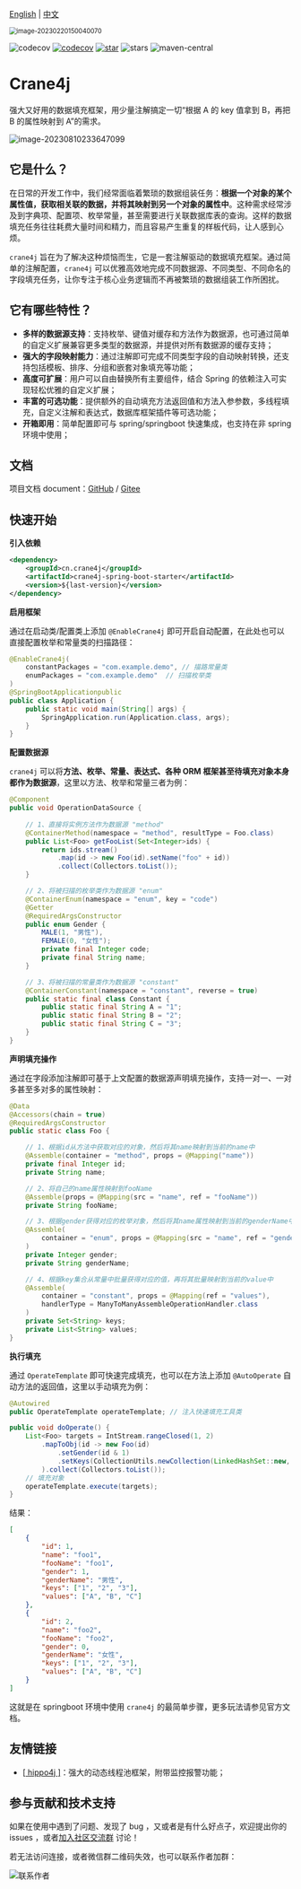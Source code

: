 [English](https://github.com/opengoofy/crane4j/blob/dev/README-EN.md) | [中文](https://github.com/opengoofy/crane4j/blob/dev/README.md)

<img src="https://user-images.githubusercontent.com/49221670/221162632-95465432-f2df-4286-a53a-af59d70b1958.png" alt="image-20230220150040070" style="zoom: 80%;" />

![codecov](https://img.shields.io/badge/license-Apache--2.0-green) [![codecov](https://codecov.io/gh/opengoofy/crane4j/branch/dev/graph/badge.svg?token=CF2Q60Q0VH)](https://codecov.io/gh/opengoofy/crane4j) [![star](https://gitee.com/opengoofy/crane4j/badge/star.svg?theme=dark)](https://gitee.com/opengoofy/crane4j/stargazers) ![stars](https://img.shields.io/github/stars/Createsequence/crane4j) ![maven-central](https://img.shields.io/github/v/release/Createsequence/crane4j?include_prereleases)

# Crane4j

强大又好用的数据填充框架，用少量注解搞定一切“根据 A 的 key 值拿到 B，再把 B 的属性映射到 A”的需求。

![image-20230810233647099](http://img.xiajibagao.top/image-20230810233647099.png)

## 它是什么？

在日常的开发工作中，我们经常面临着繁琐的数据组装任务：**根据一个对象的某个属性值，获取相关联的数据，并将其映射到另一个对象的属性中**。这种需求经常涉及到字典项、配置项、枚举常量，甚至需要进行关联数据库表的查询。这样的数据填充任务往往耗费大量时间和精力，而且容易产生重复的样板代码，让人感到心烦。

`crane4j` 旨在为了解决这种烦恼而生，它是一套注解驱动的数据填充框架。通过简单的注解配置，`crane4j` 可以优雅高效地完成不同数据源、不同类型、不同命名的字段填充任务，让你专注于核心业务逻辑而不再被繁琐的数据组装工作所困扰。

## 它有哪些特性？

- **多样的数据源支持**：支持枚举、键值对缓存和方法作为数据源，也可通过简单的自定义扩展兼容更多类型的数据源，并提供对所有数据源的缓存支持；
- **强大的字段映射能力**：通过注解即可完成不同类型字段的自动映射转换，还支持包括模板、排序、分组和嵌套对象填充等功能；
- **高度可扩展**：用户可以自由替换所有主要组件，结合 Spring 的依赖注入可实现轻松优雅的自定义扩展；
- **丰富的可选功能**：提供额外的自动填充方法返回值和方法入参参数，多线程填充，自定义注解和表达式，数据库框架插件等可选功能；
- **开箱即用**：简单配置即可与 spring/springboot 快速集成，也支持在非 spring 环境中使用；

## 文档

项目文档 document：[GitHub](https://opengoofy.github.io/crane4j/#/) / [Gitee](https://createsequence.gitee.io/crane4j-doc/#/)

## 快速开始

**引入依赖**

~~~xml
<dependency>
    <groupId>cn.crane4j</groupId>
    <artifactId>crane4j-spring-boot-starter</artifactId>
    <version>${last-version}</version>
</dependency>
~~~

**启用框架**

通过在启动类/配置类上添加 `@EnableCrane4j` 即可开启自动配置，在此处也可以直接配置枚举和常量类的扫描路径：

~~~java
@EnableCrane4j(
    constantPackages = "com.example.demo", // 描路常量类
    enumPackages = "com.example.demo"  // 扫描枚举类
)
@SpringBootApplicationpublic 
public class Application {   
    public static void main(String[] args) {  
        SpringApplication.run(Application.class, args); 
    }
}
~~~

**配置数据源**

`crane4j` 可以将**方法、枚举、常量、表达式、各种 ORM 框架甚至待填充对象本身都作为数据源**，这里以方法、枚举和常量三者为例：

~~~java
@Component
public void OperationDataSource {
    
    // 1、直接将实例方法作为数据源 "method"
    @ContainerMethod(namespace = "method", resultType = Foo.class)
    public List<Foo> getFooList(Set<Integer>ids) {
        return ids.stream()
            .map(id -> new Foo(id).setName("foo" + id))
            .collect(Collectors.toList());
    }

    // 2、将被扫描的枚举类作为数据源 "enum"
    @ContainerEnum(namespace = "enum", key = "code")
    @Getter
    @RequiredArgsConstructor
    public enum Gender {
        MALE(1, "男性"),
        FEMALE(0, "女性");
        private final Integer code;
        private final String name;
    }

    // 3、将被扫描的常量类作为数据源 "constant"
    @ContainerConstant(namespace = "constant", reverse = true)
    public static final class Constant {
        public static final String A = "1";
        public static final String B = "2";
        public static final String C = "3";
    }
}
~~~

**声明填充操作**

通过在字段添加注解即可基于上文配置的数据源声明填充操作，支持一对一、一对多甚至多对多的属性映射：

~~~java
@Data
@Accessors(chain = true)
@RequiredArgsConstructor
public static class Foo {

    // 1、根据id从方法中获取对应的对象，然后将其name映射到当前的name中
    @Assemble(container = "method", props = @Mapping("name"))
    private final Integer id;
    private String name;

    // 2、将自己的name属性映射到fooName
    @Assemble(props = @Mapping(src = "name", ref = "fooName"))
    private String fooName;

    // 3、根据gender获得对应的枚举对象，然后将其name属性映射到当前的genderName中
    @Assemble(
        container = "enum", props = @Mapping(src = "name", ref = "genderName")
    )
    private Integer gender;
    private String genderName;

    // 4、根据key集合从常量中批量获得对应的值，再将其批量映射到当前的value中
    @Assemble(
        container = "constant", props = @Mapping(ref = "values"),
        handlerType = ManyToManyAssembleOperationHandler.class
    )
    private Set<String> keys;
    private List<String> values;
}
~~~

**执行填充**

通过 `OperateTemplate` 即可快速完成填充，也可以在方法上添加 `@AutoOperate` 自动方法的返回值，这里以手动填充为例：

~~~java
@Autowired
public OperateTemplate operateTemplate; // 注入快速填充工具类

public void doOperate() {
    List<Foo> targets = IntStream.rangeClosed(1, 2)
        .mapToObj(id -> new Foo(id)
			.setGender(id & 1)
			.setKeys(CollectionUtils.newCollection(LinkedHashSet::new, "1", "2", "3"))
        ).collect(Collectors.toList());
    // 填充对象
    operateTemplate.execute(targets);
}
~~~

结果：

~~~json
[
    {
        "id": 1,
        "name": "foo1",
        "fooName": "foo1",
        "gender": 1,
        "genderName": "男性",
        "keys": ["1", "2", "3"],
        "values": ["A", "B", "C"]
    },
    {
        "id": 2,
        "name": "foo2",
        "fooName": "foo2",
        "gender": 0,
        "genderName": "女性",
        "keys": ["1", "2", "3"],
        "values": ["A", "B", "C"]
    }
]
~~~

这就是在 springboot 环境中使用 `crane4j` 的最简单步骤，更多玩法请参见官方文档。

## 友情链接

- [[ hippo4j \]](https://gitee.com/agentart/hippo4j)：强大的动态线程池框架，附带监控报警功能；

## 参与贡献和技术支持

如果在使用中遇到了问题、发现了 bug ，又或者是有什么好点子，欢迎提出你的 issues ，或者[加入社区交流群](https://opengoofy.github.io/crane4j/#/other/%E8%81%94%E7%B3%BB%E4%BD%9C%E8%80%85.html) 讨论！

若无法访问连接，或者微信群二维码失效，也可以联系作者加群：

![联系作者](https://foruda.gitee.com/images/1678072903420592910/c0dbb802_5714667.png)
